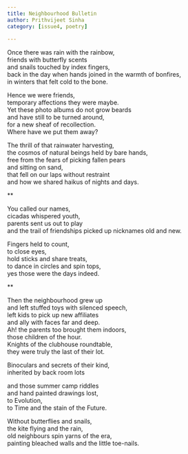 ```yaml
---
title: Neighbourhood Bulletin
author: Prithvijeet Sinha
category: [issue4, poetry]
 
---
```

 
Once there was rain with the rainbow, <br>
friends with butterfly scents <br>
and snails touched by index fingers, <br>
back in the day when hands joined in the warmth of bonfires, <br> 
in winters that felt cold to the bone. <br>

Hence we were friends, <br>
temporary affections they were maybe. <br>
Yet these photo albums do not grow beards <br>
and have still to be turned around, <br>
for a new sheaf of recollection. <br>
Where have we put them away? <br>

The thrill of that rainwater harvesting, <br>
the cosmos of natural beings held by bare hands, <br>
free from the fears of picking fallen pears  <br>
and sitting on sand, <br>
that fell on our laps without restraint <br>
 and how we shared haikus of nights and days. <br>

** 

You called our names, <br>
cicadas whispered youth, <br>
parents sent us out to play <br>
and the trail of friendships picked up nicknames old and new. <br> 

Fingers held to count, <br>
to close eyes, <br>
hold sticks and share treats, <br>
to dance in circles and spin tops, <br>
yes those were the days indeed. <br>

** 

Then the neighbourhood grew up <br>
and left stuffed toys with silenced speech, <br>
left kids to pick up new affiliates <br>
and ally with faces far and deep. <br>
Ah! the parents too brought them indoors, <br>
those children of the hour. <br>
Knights of the clubhouse roundtable, <br>
they were truly the last of their lot. <br>

Binoculars and secrets of their kind, <br>
inherited by back room lots <br>

and those summer camp riddles  <br>
and hand painted drawings lost, <br>
to Evolution, <br>
to Time and the stain of the Future. <br>

Without butterflies and snails, <br>
the kite flying and the rain, <br>
old neighbours spin yarns of the era, <br>
painting bleached walls and the little toe-nails. <br>

